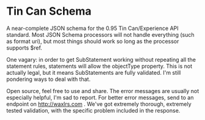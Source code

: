 Tin Can Schema
==========================

A near-complete JSON schema for the 0.95 Tin Can/Experience API standard. 
Most JSON Schema processors will not handle everything (such as format uri),
but most things should work so long as the processor supports $ref.

One vagary: in order to get SubStatement working without repeating all
the statement rules, statements will allow the objectType property. This is
not actually legal, but it means SubStatements are fully validated. I'm still
pondering ways to deal with that.

Open source, feel free to use and share. The error messages are usually not
especially helpful, I'm sad to report. For better error messages, send to an
endpoint on http://waxlrs.com . We've got extremely thorough, extremely
tested validation, with the specific problem included in the response.
